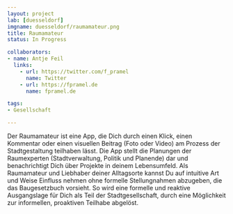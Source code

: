 ```yaml
---
layout: project
lab: [duesseldorf]
imgname: duesseldorf/raumamateur.png
title: Raumamateur
status: In Progress

collaborators:
- name: Antje Feil
  links:
    - url: https://twitter.com/f_pramel
      name: Twitter
    - url: https://fpramel.de
      name: fpramel.de

tags:
- Gesellschaft

---
```


Der Raumamateur ist eine App, die Dich durch einen Klick, einen Kommentar oder einen visuellen Beitrag (Foto oder Video) am Prozess der Stadtgestaltung teilhaben lässt. Die App stellt die Planungen der Raumexperten (Stadtverwaltung, Politik und Planende) dar und benachrichtigt Dich über Projekte in deinem Lebensumfeld. Als Raumamateur und Liebhaber deiner Alltagsorte kannst Du auf intuitive Art und Weise Einfluss nehmen ohne formelle Stellungnahmen abzugeben, die das Baugesetzbuch vorsieht. So wird eine formelle und reaktive Ausgangslage für Dich als Teil der Stadtgesellschaft, durch eine Möglichkeit zur informellen, proaktiven Teilhabe abgelöst.
